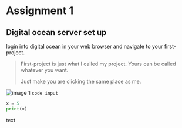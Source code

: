 # Assignment 1
## Digital ocean server set up
login into digital ocean in your web browser and navigate to your first-project.
> First-project is just what I called my project. Yours can be called whatever you want.
> 
> Just make you are clicking the same place as me.

![image 1](https://github.com/Thenewgrid/linux2420/issues/1#issue-2553650480)
`code input`
```py
x = 5
print(x)
```
text

